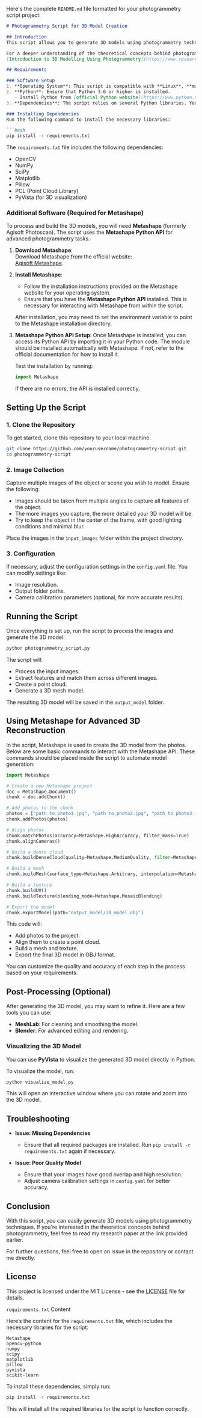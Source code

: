 Here's the complete `README.md` file formatted for your photogrammetry script project:

```markdown
# Photogrammetry Script for 3D Model Creation

## Introduction
This script allows you to generate 3D models using photogrammetry techniques. Photogrammetry is a method of creating 3D models from multiple photographs taken from different angles. The provided script automates the process of image processing and model generation.

For a deeper understanding of the theoretical concepts behind photogrammetry, please refer to my research paper:  
[Introduction to 3D Modelling Using Photogrammetry](https://www.researchgate.net/publication/371038790_introduction_to_3D_modelling_using_photogrammetry).

## Requirements

### Software Setup
1. **Operating System**: This script is compatible with **Linux**, **macOS**, and **Windows**.
2. **Python**: Ensure that Python 3.6 or higher is installed.
   - Install Python from [official Python website](https://www.python.org/downloads/).
3. **Dependencies**: The script relies on several Python libraries. You can install them using `pip`.

### Installing Dependencies
Run the following command to install the necessary libraries:

```bash
pip install -r requirements.txt
```

The `requirements.txt` file includes the following dependencies:
- OpenCV
- NumPy
- SciPy
- Matplotlib
- Pillow
- PCL (Point Cloud Library)
- PyVista (for 3D visualization)

### Additional Software (Required for Metashape)
To process and build the 3D models, you will need **Metashape** (formerly Agisoft Photoscan). The script uses the **Metashape Python API** for advanced photogrammetry tasks.

1. **Download Metashape**:  
   Download Metashape from the official website:  
   [Agisoft Metashape](https://www.agisoft.com/downloads/).

2. **Install Metashape**:
   - Follow the installation instructions provided on the Metashape website for your operating system.
   - Ensure that you have the **Metashape Python API** installed. This is necessary for interacting with Metashape from within the script.

   After installation, you may need to set the environment variable to point to the Metashape installation directory.

3. **Metashape Python API Setup**:
   Once Metashape is installed, you can access its Python API by importing it in your Python code. The module should be installed automatically with Metashape. If not, refer to the official documentation for how to install it.

   Test the installation by running:

   ```python
   import Metashape
   ```

   If there are no errors, the API is installed correctly.

## Setting Up the Script

### 1. Clone the Repository
To get started, clone this repository to your local machine:

```bash
git clone https://github.com/yourusername/photogrammetry-script.git
cd photogrammetry-script
```

### 2. Image Collection
Capture multiple images of the object or scene you wish to model. Ensure the following:
- Images should be taken from multiple angles to capture all features of the object.
- The more images you capture, the more detailed your 3D model will be.
- Try to keep the object in the center of the frame, with good lighting conditions and minimal blur.

Place the images in the `input_images` folder within the project directory.

### 3. Configuration
If necessary, adjust the configuration settings in the `config.yaml` file. You can modify settings like:
- Image resolution.
- Output folder paths.
- Camera calibration parameters (optional, for more accurate results).

## Running the Script

Once everything is set up, run the script to process the images and generate the 3D model:

```bash
python photogrammetry_script.py
```

The script will:
- Process the input images.
- Extract features and match them across different images.
- Create a point cloud.
- Generate a 3D mesh model.

The resulting 3D model will be saved in the `output_model` folder.

## Using Metashape for Advanced 3D Reconstruction

In the script, Metashape is used to create the 3D model from the photos. Below are some basic commands to interact with the Metashape API. These commands should be placed inside the script to automate model generation:

```python
import Metashape

# Create a new Metashape project
doc = Metashape.Document()
chunk = doc.addChunk()

# Add photos to the chunk
photos = ["path_to_photo1.jpg", "path_to_photo2.jpg", "path_to_photo3.jpg"]
chunk.addPhotos(photos)

# Align photos
chunk.matchPhotos(accuracy=Metashape.HighAccuracy, filter_mask=True)
chunk.alignCameras()

# Build a dense cloud
chunk.buildDenseCloud(quality=Metashape.MediumQuality, filter=Metashape.AggressiveFiltering)

# Build a mesh
chunk.buildMesh(surface_type=Metashape.Arbitrary, interpolation=Metashape.EnabledInterpolation)

# Build a texture
chunk.buildUV()
chunk.buildTexture(blending_mode=Metashape.MosaicBlending)

# Export the model
chunk.exportModel(path="output_model/3d_model.obj")
```

This code will:
- Add photos to the project.
- Align them to create a point cloud.
- Build a mesh and texture.
- Export the final 3D model in OBJ format.

You can customize the quality and accuracy of each step in the process based on your requirements.

## Post-Processing (Optional)

After generating the 3D model, you may want to refine it. Here are a few tools you can use:
- **MeshLab**: For cleaning and smoothing the model.
- **Blender**: For advanced editing and rendering.

### Visualizing the 3D Model
You can use **PyVista** to visualize the generated 3D model directly in Python.

To visualize the model, run:

```bash
python visualize_model.py
```

This will open an interactive window where you can rotate and zoom into the 3D model.

## Troubleshooting

- **Issue: Missing Dependencies**
  - Ensure that all required packages are installed. Run `pip install -r requirements.txt` again if necessary.
  
- **Issue: Poor Quality Model**
  - Ensure that your images have good overlap and high resolution.
  - Adjust camera calibration settings in `config.yaml` for better accuracy.

## Conclusion
With this script, you can easily generate 3D models using photogrammetry techniques. If you're interested in the theoretical concepts behind photogrammetry, feel free to read my research paper at the link provided earlier.

For further questions, feel free to open an issue in the repository or contact me directly.

## License
This project is licensed under the MIT License - see the [LICENSE](LICENSE) file for details.


`requirements.txt` Content

Here’s the content for the `requirements.txt` file, which includes the necessary libraries for the script:

```
Metashape
opencv-python
numpy
scipy
matplotlib
pillow
pyvista
scikit-learn
```

To install these dependencies, simply run:

```bash
pip install -r requirements.txt
```

This will install all the required libraries for the script to function correctly.
